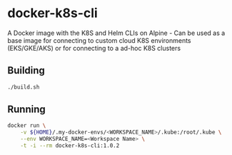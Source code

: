 # docker-k8s-cli

A Docker image with the K8S and Helm CLIs on Alpine - Can be used as a base image for connecting to custom cloud K8S environments (EKS/GKE/AKS) or for connecting to a ad-hoc K8S clusters

## Building

```bash
./build.sh
```

## Running

```bash
docker run \
    -v ${HOME}/.my-docker-envs/<WORKSPACE_NAME>/.kube:/root/.kube \
    --env WORKSPACE_NAME=<Workspace Name> \
    -t -i --rm docker-k8s-cli:1.0.2
```
